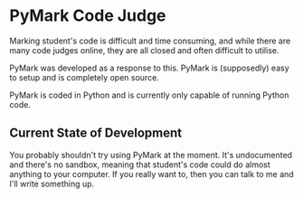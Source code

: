 # PyMark Code Judge

Marking student's code is difficult and time consuming, and while there are many code judges online, they are all closed and often difficult to utilise.

PyMark was developed as a response to this. PyMark is (supposedly) easy to setup and is completely open source.

PyMark is coded in Python and is currently only capable of running Python code.

## Current State of Development

You probably shouldn't try using PyMark at the moment. It's undocumented and there's no sandbox, meaning that student's code could do almost anything to your computer. If you really want to, then you can talk to me and I'll write something up.